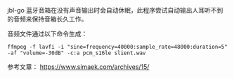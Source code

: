 jbl-go 蓝牙音箱在没有声音输出时会自动休眠，此程序尝试自动输出人耳听不到的音频来保持音箱长久工作。

音频文件通过以下命令生成：

`ffmpeg -f lavfi -i "sine=frequency=40000:sample_rate=48000:duration=5" -af "volume=-30dB" -c:a pcm_s16le slient.wav`

参考文章：
https://www.simaek.com/archives/15/
